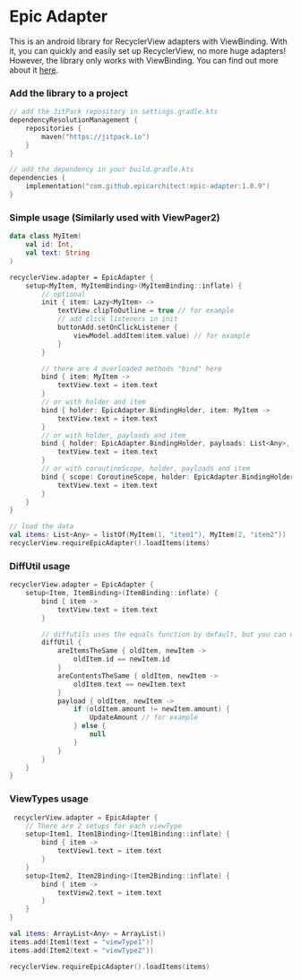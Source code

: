 # Epic Adapter

This is an android library for RecyclerView adapters with ViewBinding.
With it, you can quickly and easily set up RecyclerView, no more huge adapters!
However, the library only works with ViewBinding. You can find out more about
it [here](https://developer.android.com/topic/libraries/view-binding).

### Add the library to a project

```Kotlin
// add the JitPack repository in settings.gradle.kts
dependencyResolutionManagement {
    repositories {
        maven("https://jitpack.io")
    }
}

// add the dependency in your build.gradle.kts
dependencies {
    implementation("com.github.epicarchitect:epic-adapter:1.0.9")
}
```

### Simple usage (Similarly used with ViewPager2)

```Kotlin
data class MyItem(
    val id: Int,
    val text: String
)

recyclerView.adapter = EpicAdapter {
    setup<MyItem, MyItemBinding>(MyItemBinding::inflate) {
        // optional
        init { item: Lazy<MyItem> ->
            textView.clipToOutline = true // for example
            // add click listeners in init
            buttonAdd.setOnClickListener {
                viewModel.addItem(item.value) // for example
            }
        }

        // there are 4 overloaded methods "bind" here
        bind { item: MyItem ->
            textView.text = item.text
        }
        // or with holder and item
        bind { holder: EpicAdapter.BindingHolder, item: MyItem ->
            textView.text = item.text
        }
        // or with holder, payloads and item
        bind { holder: EpicAdapter.BindingHolder, payloads: List<Any>, item: MyItem ->
            textView.text = item.text
        }
        // or with coroutineScope, holder, payloads and item
        bind { scope: CoroutineScope, holder: EpicAdapter.BindingHolder, payloads: List<Any>, item: MyItem ->
            textView.text = item.text
        }
    }
}

// load the data
val items: List<Any> = listOf(MyItem(1, "item1"), MyItem(2, "item2"))
recyclerView.requireEpicAdapter().loadItems(items)
```

### DiffUtil usage

```Kotlin
recyclerView.adapter = EpicAdapter {
    setup<Item, ItemBinding>(ItemBinding::inflate) {
        bind { item ->
            textView.text = item.text
        }

        // diffutils uses the equals function by default, but you can override it:
        diffUtil {
            areItemsTheSame { oldItem, newItem ->
                oldItem.id == newItem.id
            }
            areContentsTheSame { oldItem, newItem ->
                oldItem.text == newItem.text
            }
            payload { oldItem, newItem ->
                if (oldItem.amount != newItem.amount) {
                    UpdateAmount // for example
                } else {
                    null
                }
            }
        }
    }
}
```

### ViewTypes usage

```Kotlin
 recyclerView.adapter = EpicAdapter {
    // There are 2 setups for each viewType
    setup<Item1, Item1Binding>(Item1Binding::inflate) {
        bind { item ->
            textView1.text = item.text
        }
    }
    setup<Item2, Item2Binding>(Item2Binding::inflate) {
        bind { item ->
            textView2.text = item.text
        }
    }
}

val items: ArrayList<Any> = ArrayList()
items.add(Item1(text = "viewType1"))
items.add(Item2(text = "viewType2"))

recyclerView.requireEpicAdapter().loadItems(items)
```



